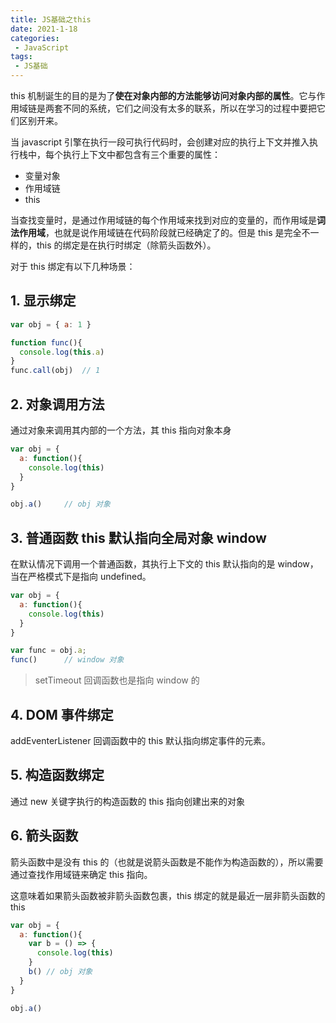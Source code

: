 ```yaml
---
title: JS基础之this
date: 2021-1-18
categories:
 - JavaScript
tags:
 - JS基础
---
```




this 机制诞生的目的是为了**使在对象内部的方法能够访问对象内部的属性**。它与作用域链是两套不同的系统，它们之间没有太多的联系，所以在学习的过程中要把它们区别开来。

当 javascript 引擎在执行一段可执行代码时，会创建对应的执行上下文并推入执行栈中，每个执行上下文中都包含有三个重要的属性：

+ 变量对象
+ 作用域链
+ this

当查找变量时，是通过作用域链的每个作用域来找到对应的变量的，而作用域是**词法作用域**，也就是说作用域链在代码阶段就已经确定了的。但是 this 是完全不一样的，this 的绑定是在执行时绑定（除箭头函数外）。

对于 this 绑定有以下几种场景：

## 1. 显示绑定

```js
var obj = { a: 1 }

function func(){
  console.log(this.a)
}
func.call(obj)	// 1
```



## 2. 对象调用方法

通过对象来调用其内部的一个方法，其 this 指向对象本身

```js
var obj = {
  a: function(){
    console.log(this)
  }
}

obj.a()		// obj 对象
```



## 3. 普通函数 this 默认指向全局对象 window

在默认情况下调用一个普通函数，其执行上下文的 this 默认指向的是 window，当在严格模式下是指向 undefined。

```js
var obj = {
  a: function(){
    console.log(this)
  }
}

var func = obj.a;
func()		// window 对象
```

> setTimeout 回调函数也是指向 window 的



## 4. DOM 事件绑定

addEventerListener 回调函数中的 this 默认指向绑定事件的元素。



## 5. 构造函数绑定

通过 new 关键字执行的构造函数的 this 指向创建出来的对象



## 6. 箭头函数

箭头函数中是没有 this 的（也就是说箭头函数是不能作为构造函数的），所以需要通过查找作用域链来确定 this 指向。

这意味着如果箭头函数被非箭头函数包裹，this 绑定的就是最近一层非箭头函数的 this

```js
var obj = {
  a: function(){
    var b = () => {
      console.log(this)
    }
    b()	// obj 对象
  }
}

obj.a()
```

